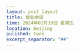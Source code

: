 ```yaml
---
layout: post_layout
title: 域名申请
time: 2024年01月19日 星期五
location: beijing
pulished: ture
excerpt_separator: "##"
---
```

